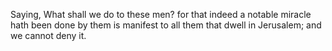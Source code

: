 Saying, What shall we do to these men? for that indeed a notable miracle hath been done by them is manifest to all them that dwell in Jerusalem; and we cannot deny it.
